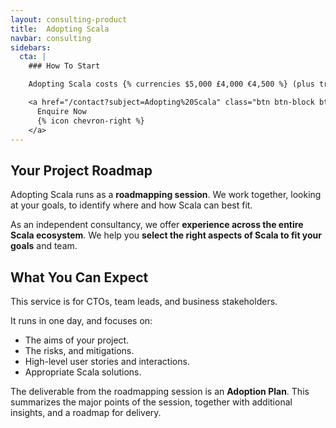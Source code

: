 ```yaml
---
layout: consulting-product
title:  Adopting Scala
navbar: consulting
sidebars:
  cta: |
    ### How To Start

    Adopting Scala costs {% currencies $5,000 £4,000 €4,500 %} (plus travel if required).

    <a href="/contact?subject=Adopting%20Scala" class="btn btn-block btn-primary">
      Enquire Now
      {% icon chevron-right %}
    </a>
---
```


## Your Project Roadmap

Adopting Scala runs as a **roadmapping session**. We work together, looking at your goals, to identify where and how Scala can best fit.

As an independent consultancy, we offer **experience across the entire Scala ecosystem**. We help you **select the right aspects of Scala to fit your goals** and team.

## What You Can Expect

This service is for CTOs, team leads, and business stakeholders.

It runs in one day, and focuses on:

- The aims of your project.
- The risks, and mitigations.
- High-level user stories and interactions.
- Appropriate Scala solutions.

The deliverable from the roadmapping session is an **Adoption Plan**. This summarizes the major points of the session, together with additional insights, and a roadmap for delivery.
